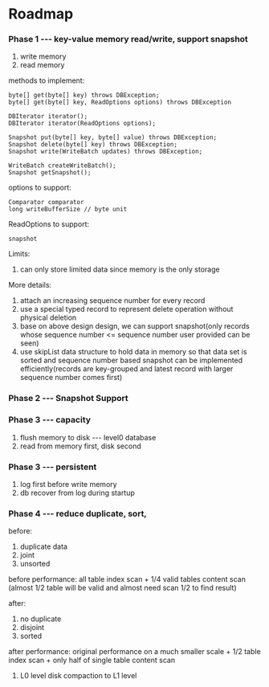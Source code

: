 # Roadmap

### Phase 1 --- key-value memory read/write, support snapshot

1. write memory
2. read memory

methods to implement:

```
byte[] get(byte[] key) throws DBException;
byte[] get(byte[] key, ReadOptions options) throws DBException

DBIterator iterator();
DBIterator iterator(ReadOptions options);

Snapshot put(byte[] key, byte[] value) throws DBException;
Snapshot delete(byte[] key) throws DBException;
Snapshot write(WriteBatch updates) throws DBException;

WriteBatch createWriteBatch();
Snapshot getSnapshot();
```

options to support:

```
Comparator comparator
long writeBufferSize // byte unit
```

ReadOptions to support:

```
snapshot
```

Limits:

1. can only store limited data since memory is the only storage

More details:

1. attach an increasing sequence number for every record
2. use a special typed record to represent delete operation without physical deletion
3. base on above design design, we can support snapshot(only records whose sequence number <= sequence number user provided can be seen)
4. use skipList data structure to hold data in memory so that data set is sorted and sequence number based snapshot can be implemented efficiently(records are key-grouped and latest record with larger sequence number comes first) 

### Phase 2 --- Snapshot Support



### Phase 3 --- capacity

1. flush memory to disk --- level0 database
2. read from memory first, disk second



### Phase 3 --- persistent

1. log first before write memory
2. db recover from log during startup



### Phase 4 --- reduce duplicate, sort,

before:

1. duplicate data
2. joint
3. unsorted

before performance: all table index scan + 1/4 valid tables content scan (almost 1/2 table will be valid and almost need scan 1/2 to find result)



after:

1. no duplicate
2. disjoint
3. sorted

after performance: original performance on a much smaller scale + 1/2 table index scan + only half of single table content scan



1. L0 level disk compaction to L1 level

